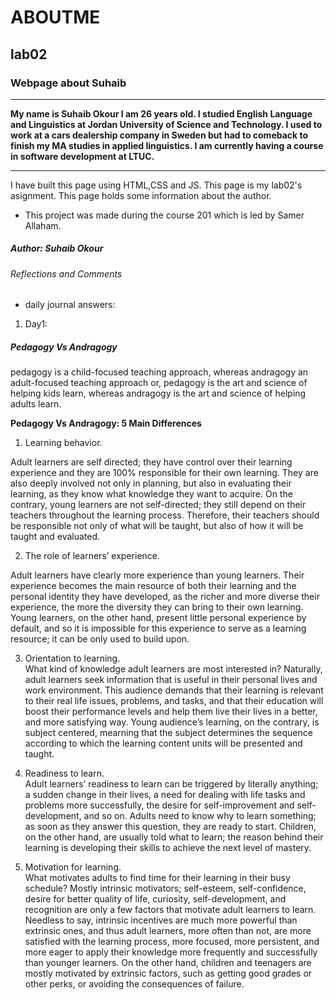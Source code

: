 # ABOUTME
## lab02
### Webpage about Suhaib
--- 

**My name is Suhaib Okour I am 26 years old. I studied English Language and Linguistics at Jordan University of Science and Technology. I used to work at a cars dealership company in Sweden but had to comeback to finish my MA studies in applied linguistics. I am currently having a course in software development at LTUC.** 

--- 


I have built this page using HTML,CSS and JS. This page is my lab02's asignment. This page holds some information about the author.
 
 * This project was made during the course 201 which is led by Samer Allaham.

##### Author: Suhaib Okour



###### Reflections and Comments

* daily journal answers: 

1. Day1: 

##### **Pedagogy Vs Andragogy**
pedagogy is a child-focused teaching approach, whereas andragogy an adult-focused teaching approach or, pedagogy is the art and science of helping kids learn, whereas andragogy is the art and science of helping adults learn.


**Pedagogy Vs Andragogy: 5 Main Differences**
1. Learning behavior.  

 Adult learners are self directed; they have control over their learning experience and they are 100% responsible for their own learning. They are also deeply involved not only in planning, but also in evaluating their learning, as they know what knowledge they want to acquire. On the contrary, young learners are not self-directed; they still depend on their teachers throughout the learning process. Therefore, their teachers should be responsible not only of what will be taught, but also of how it will be taught and evaluated.  

2. The role of learners’ experience.  

Adult learners have clearly more experience than young learners. Their experience becomes the main resource of both their learning and the personal identity they have developed, as the richer and more diverse their experience, the more the diversity they can bring to their own learning. Young learners, on the other hand, present little personal experience by default, and so it is impossible for this experience to serve as a learning resource; it can be only used to build upon.

3. Orientation to learning.  
What kind of knowledge adult learners are most interested in? Naturally, adult learners seek information that is useful in their personal lives and work environment. This audience demands that their learning is relevant to their real life issues, problems, and tasks, and that their education will boost their performance levels and help them live their lives in a better, and more satisfying way. Young audience’s learning, on the contrary, is subject centered, mearning that the subject determines the sequence according to which the learning content units will be presented and taught.  
4. Readiness to learn.  
Adult learners’ readiness to learn can be triggered by literally anything; a sudden change in their lives, a need for dealing with life tasks and problems more successfully, the desire for self-improvement and self-development, and so on. Adults need to know why to learn something; as soon as they answer this question, they are ready to start. Children, on the other hand, are usually told what to learn; the reason behind their learning is developing their skills to achieve the next level of mastery.  

5. Motivation for learning.  
What motivates adults to find time for their learning in their busy schedule? Mostly intrinsic motivators; self-esteem, self-confidence, desire for better quality of life, curiosity, self-development, and recognition are only a few factors that motivate adult learners to learn. Needless to say, intrinsic incentives are much more powerful than extrinsic ones, and thus adult learners, more often than not, are more satisfied with the learning process, more focused, more persistent, and more eager to apply their knowledge more frequently and successfully than younger learners. On the other hand, children and teenagers are mostly motivated by extrinsic factors, such as getting good grades or other perks, or avoiding the consequences of failure.